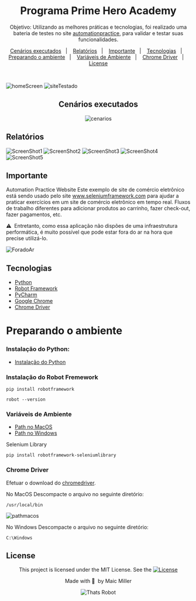 <div align="center">
  
# Programa Prime Hero Academy
  
Objetivo: Utilizando as melhores práticas e tecnologias, foi realizado uma bateria de testes no site [automationpractice](http://automationpractice.com/index.php), para validar e testar suas funcionalidades.
  
</div>
  
<p align="center">
  <a href="#Cenários-executados">Cenários executados</a>&nbsp;&nbsp;&nbsp;|&nbsp;&nbsp;&nbsp;
  <a href="#Relatórios">Relatórios</a>&nbsp;&nbsp;&nbsp;|&nbsp;&nbsp;&nbsp;
  <a href="#Importante">Importante</a>&nbsp;&nbsp;&nbsp;|&nbsp;&nbsp;&nbsp;
  <a href="#Tecnologias">Tecnologias</a>&nbsp;&nbsp;&nbsp;|&nbsp;&nbsp;&nbsp;
  <a href="#Preparando-o-ambiente">Preparando o ambiente</a>&nbsp;&nbsp;&nbsp;|&nbsp;&nbsp;&nbsp;
  <a href="#Variáveis-de-Ambiente">Variáveis de Ambiente</a>&nbsp;&nbsp;&nbsp;|&nbsp;&nbsp;&nbsp;
  <a href="#Chrome-Driver">Chrome Driver</a>&nbsp;&nbsp;&nbsp;|&nbsp;&nbsp;&nbsp;
  <a href="#License">License</a>
</p>

<br>

![homeScreen](https://user-images.githubusercontent.com/990877/138452988-d59ff453-46e6-46a3-94c7-555b6346d380.png)
![siteTestado](https://user-images.githubusercontent.com/990877/138453153-9809f34f-b877-4306-a104-e1ad4af348a6.png)

##

<div align="center">
  
## Cenários executados
  
  ![cenarios](https://user-images.githubusercontent.com/990877/138462162-b501462f-4ba1-4540-8e53-2ec2d8d92f47.png)
  
</div>

## Relatórios

![ScreenShot1](https://user-images.githubusercontent.com/990877/138462578-21cee15e-0622-476a-9c19-427910c43671.png)
![ScreenShot2](https://user-images.githubusercontent.com/990877/138462647-32754ad8-c91d-459f-a83d-a176a7d89a9a.png)
![ScreenShot3](https://user-images.githubusercontent.com/990877/138462760-5ec0a448-c80d-4d03-8fd5-13fdecad8bc0.png)
![ScreenShot4](https://user-images.githubusercontent.com/990877/138462833-a2b40f66-3d52-4d96-bfc6-48a1741c8386.png)
![ScreenShot5](https://user-images.githubusercontent.com/990877/138463272-e2ab25ae-b6db-4e89-a7b7-c8673840b83f.png)

##

## Importante

Automation Practice Website
Este exemplo de site de comércio eletrônico está sendo usado pelo site www.seleniumframework.com para ajudar a praticar exercícios em um site de comércio eletrônico em tempo real. Fluxos de trabalho diferentes para adicionar produtos ao carrinho, fazer check-out, fazer pagamentos, etc.

⚠️&nbsp; Entretanto, como essa aplicação não dispões de uma infraestrutura performática, é muito possível que pode estar fora do ar na hora que precise utilizá-lo.

![ForadoAr](https://user-images.githubusercontent.com/990877/138487801-5d1bf62d-e8a8-46e2-adb3-2f7d6ebecb09.png)

##

## Tecnologias

- [Python](https://www.python.org/)
- [Robot Framework](https://robotframework.org/)
- [PyCharm](https://www.jetbrains.com/pt-br/pycharm/)
- [Google Chrome]()
- [Chrome Driver](https://chromedriver.chromium.org/downloads)

# Preparando o ambiente

### Instalação do Python:

- [Instalação do Python](https://wiki.python.org/moin/BeginnersGuide)

### Instalação do Robot Fremework

~~~python3
pip install robotframework
~~~
~~~python3
robot --version
~~~
### Variáveis de Ambiente

- [Path no MacOS](https://docs.python.org/3/using/mac.html)
- [Path no Windows](https://docs.python.org/3/using/windows.html#the-full-installer)

Selenium Library
~~~script
pip install robotframework-seleniumlibrary
~~~

### Chrome Driver
Efetuar o download do [chromedriver](https://chromedriver.chromium.org/downloads).

No MacOS
Descompacte o arquivo no seguinte diretório:
~~~script
/usr/local/bin 
~~~
![pathmacos](https://user-images.githubusercontent.com/990877/138451032-164c8cbd-7989-4855-bba1-b60335096979.png)

No Windows
Descompacte o arquivo no seguinte diretório:
~~~script
C:\Windows
~~~

## License

<div align="center">
  
<p>This project is licensed under the MIT License. See the
  <a href="https://mit-license.org/">
  <img src="https://img.shields.io/static/v1?label=license&message=MIT&color=5965E0&labelColor=121214" alt="License">
  </a></p>
<p>Made with&nbsp;💙 &nbsp;by Maic Miller</p>
  
<div>

![Thats Robot](https://user-images.githubusercontent.com/990877/129357114-76c16f53-b485-4c59-b33a-5975a32e083b.png)
